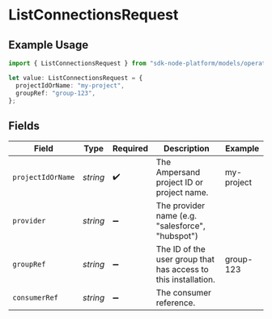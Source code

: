 # ListConnectionsRequest

## Example Usage

```typescript
import { ListConnectionsRequest } from "sdk-node-platform/models/operations";

let value: ListConnectionsRequest = {
  projectIdOrName: "my-project",
  groupRef: "group-123",
};
```

## Fields

| Field                                                          | Type                                                           | Required                                                       | Description                                                    | Example                                                        |
| -------------------------------------------------------------- | -------------------------------------------------------------- | -------------------------------------------------------------- | -------------------------------------------------------------- | -------------------------------------------------------------- |
| `projectIdOrName`                                              | *string*                                                       | :heavy_check_mark:                                             | The Ampersand project ID or project name.                      | my-project                                                     |
| `provider`                                                     | *string*                                                       | :heavy_minus_sign:                                             | The provider name (e.g. "salesforce", "hubspot")               |                                                                |
| `groupRef`                                                     | *string*                                                       | :heavy_minus_sign:                                             | The ID of the user group that has access to this installation. | group-123                                                      |
| `consumerRef`                                                  | *string*                                                       | :heavy_minus_sign:                                             | The consumer reference.                                        |                                                                |